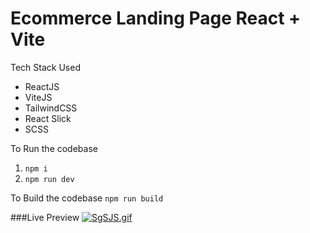 # Ecommerce Landing Page React + Vite

Tech Stack Used
- ReactJS
- ViteJS
- TailwindCSS
- React Slick
- SCSS


To Run the codebase
1. `npm i`
2. `npm run dev`

To Build the codebase
`npm run build`

###Live Preview
[![SgSJS.gif](https://s11.gifyu.com/images/SgSJS.gif)](https://gifyu.com/image/SgSJS)
